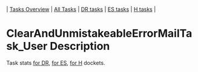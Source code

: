 | [Tasks Overview](../tasks-overview.md) | [All Tasks](../alltasks.md) | [DR tasks](../docket-DR/tasklist.md) | [ES tasks](../docket-ES/tasklist.md) | [H tasks](../docket-H/tasklist.md) |
# ClearAndUnmistakeableErrorMailTask_User Description

Task stats [for DR](../docket-DR/ClearAndUnmistakeableErrorMailTask_User.md), [for ES](../docket-ES/ClearAndUnmistakeableErrorMailTask_User.md), [for H](../docket-H/ClearAndUnmistakeableErrorMailTask_User.md) dockets.

